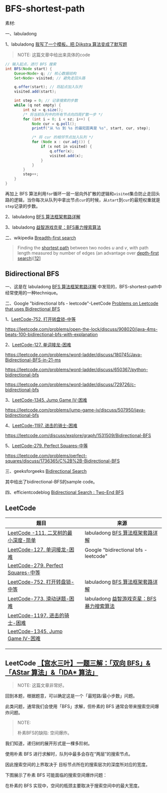 # BFS-shortest-path

素材:

一、labuladong 

1、labuladong [我写了一个模板，把 Dijkstra 算法变成了默写题](https://mp.weixin.qq.com/s?__biz=MzAxODQxMDM0Mw==&mid=2247492167&idx=1&sn=bc96c8f97252afdb3973c7d760edb9c0&scene=21#wechat_redirect)

> NOTE: 这篇文章中给出来具体的code

```java
// 输入起点，进行 BFS 搜索
int BFS(Node start) {
    Queue<Node> q; // 核心数据结构
    Set<Node> visited; // 避免走回头路

    q.offer(start); // 将起点加入队列
    visited.add(start);

    int step = 0; // 记录搜索的步数
    while (q not empty) {
        int sz = q.size();
        /* 将当前队列中的所有节点向四周扩散一步 */
        for (int i = 0; i < sz; i++) {
            Node cur = q.poll();
            printf("从 %s 到 %s 的最短距离是 %s", start, cur, step);

            /* 将 cur 的相邻节点加入队列 */
            for (Node x : cur.adj()) {
                if (x not in visited) {
                    q.offer(x);
                    visited.add(x);
                }
            }
        }
        step++;
    }
}
```

再加上 BFS 算法利用`for`循环一层一层向外扩散的逻辑和`visited`集合防止走回头路的逻辑，当你每次从队列中拿出节点`cur`的时候，从`start`到`cur`的最短权重就是`step`记录的步数。

2、labuladong [BFS 算法框架套路详解](https://mp.weixin.qq.com/s/WH_XGm1-w5882PnenymZ7g) 

3、labuladong [益智游戏克星：BFS暴力搜索算法](https://mp.weixin.qq.com/s/Xn-oW7QRu8spYzL3B6zLxw)

二、wikipedia [Breadth-first search](https://en.wikipedia.org/wiki/Breadth-first_search)

> Finding the [shortest path](https://en.wikipedia.org/wiki/Shortest_path) between two nodes *u* and *v*, with path length measured by number of edges (an advantage over [depth-first search](https://en.wikipedia.org/wiki/Depth-first_search))[[12\]](https://en.wikipedia.org/wiki/Breadth-first_search#cite_note-12)



## Bidirectional BFS

一、这是在 labuladong [BFS 算法框架套路详解](https://mp.weixin.qq.com/s/WH_XGm1-w5882PnenymZ7g) 中发现的，BFS-shortest-path中经常使用的一种technique。

二、Google "bidirectional bfs - leetcode"-LeetCode [Problems on Leetcode that uses Bidirectional BFS](https://leetcode.com/discuss/general-discussion/1170553/problems-on-leetcode-that-uses-bidirectional-bfs)

1、[LeetCode-752. 打开转盘锁-中等](https://leetcode.cn/problems/open-the-lock/) 

https://leetcode.com/problems/open-the-lock/discuss/908020/java-4ms-beats-100-bidirectional-bfs-with-explanation

2、[LeetCode-127. 单词接龙-困难](https://leetcode.cn/problems/word-ladder/) 

https://leetcode.com/problems/word-ladder/discuss/180745/Java-Bidirectional-BFS-in-21-ms

https://leetcode.com/problems/word-ladder/discuss/650367/python-bidirectional-bfs

https://leetcode.com/problems/word-ladder/discuss/729726/c-bidirectional-bfs

3、[LeetCode-1345. Jump Game IV-困难](https://leetcode.com/problems/jump-game-iv/)

https://leetcode.com/problems/jump-game-iv/discuss/507950/java-bidirectional-bfs

4、[LeetCode-1197. 进击的骑士-困难](https://leetcode.cn/problems/minimum-knight-moves/)

https://leetcode.com/discuss/explore/graph/1531509/Bidirectional-BFS

5、[LeetCode-279. Perfect Squares-中等](https://leetcode.com/problems/perfect-squares/)

https://leetcode.com/problems/perfect-squares/discuss/1736365/C%2B%2B-Bidirectional-BFS

三、geeksforgeeks [Bidirectional Search](https://www.geeksforgeeks.org/bidirectional-search/)

其中给出了bidirectional-BFS的sample code。

四、efficientcodeblog [Bidirectional Search : Two-End BFS](https://efficientcodeblog.wordpress.com/2017/12/13/bidirectional-search-two-end-bfs/)



## LeetCode

| 题目                                                         |      | 来源                                                         |
| ------------------------------------------------------------ | ---- | ------------------------------------------------------------ |
| [LeetCode -111. 二叉树的最小深度-简单](https://leetcode.cn/problems/minimum-depth-of-binary-tree/) |      | labuladong [BFS 算法框架套路详解](https://mp.weixin.qq.com/s/WH_XGm1-w5882PnenymZ7g) |
| [LeetCode-127. 单词接龙-困难](https://leetcode.cn/problems/word-ladder/) |      | Google "bidirectional bfs - leetcode"                        |
| [LeetCode-279. Perfect Squares-中等](https://leetcode.com/problems/perfect-squares/) |      |                                                              |
| [LeetCode-752. 打开转盘锁-中等](https://leetcode.cn/problems/open-the-lock/) |      | labuladong [BFS 算法框架套路详解](https://mp.weixin.qq.com/s/WH_XGm1-w5882PnenymZ7g) |
| [LeetCode-773. 滑动谜题-困难](https://leetcode.cn/problems/sliding-puzzle/) |      | labuladong [益智游戏克星：BFS暴力搜索算法](https://mp.weixin.qq.com/s/Xn-oW7QRu8spYzL3B6zLxw) |
| [LeetCode-1197. 进击的骑士-困难](https://leetcode.cn/problems/minimum-knight-moves/) |      |                                                              |
| [LeetCode-1345. Jump Game IV-困难](https://leetcode.com/problems/jump-game-iv/) |      |                                                              |
|                                                              |      |                                                              |
|                                                              |      |                                                              |
|                                                              |      |                                                              |





## LeetCode [【宫水三叶】一题三解：「双向 BFS」& 「AStar 算法」&「IDA* 算法」](https://leetcode.cn/problems/open-the-lock/solution/gong-shui-san-xie-yi-ti-shuang-jie-shuan-wyr9/)

> NOTE: 这篇文章非常好。

回到本题，根据题意，可以确定这是一个「最短路/最小步数」问题。

此类问题，通常我们会使用「BFS」求解，但朴素的 BFS 通常会带来搜索空间爆炸问题。

> NOTE: 
>
> 朴素BFS的缺陷: 空间爆炸。

我们知道，递归树的展开形式是一棵多阶树。

使用朴素 BFS 进行求解时，队列中最多会存在“两层”的搜索节点。

因此搜索空间的上界取决于 目标节点所在的搜索层次的深度所对应的宽度。

下图展示了朴素 BFS 可能面临的搜索空间爆炸问题：



在朴素的 BFS 实现中，空间的瓶颈主要取决于搜索空间中的最大宽度。


